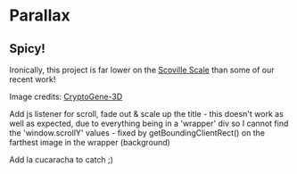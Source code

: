 # Parallax

## Spicy!

Ironically, this project is far lower on the [Scoville Scale](https://en.wikipedia.org/wiki/Scoville_scale) than some of our recent work!


Image credits: [CryptoGene-3D](https://cryptogene.itch.io/)

Add js listener for scroll, fade out & scale up the title - this doesn't work as well as expected, due to everything being in a 'wrapper' div so I cannot find the 'window.scrollY' values - fixed by getBoundingClientRect() on the farthest image in the wrapper (background)

Add la cucaracha to catch ;)